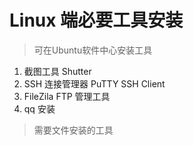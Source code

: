 # Linux 端必要工具安装



> 可在Ubuntu软件中心安装工具

1. 截图工具 Shutter
2. SSH 连接管理器 PuTTY SSH Client
3. FileZila FTP 管理工具
4. qq 安装



> 需要文件安装的工具


